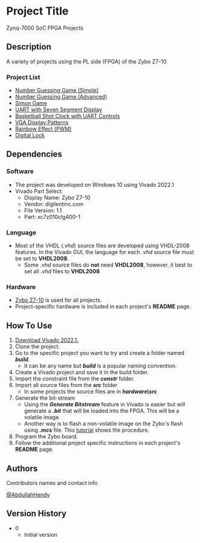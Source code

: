 # Project Title

Zynq-7000 SoC FPGA Projects 

## Description

A variety of projects using the PL side (FPGA) of the Zybo Z7-10



### Project List

* [Number Guessing Game (Simple)](https://github.com/AbdullahHendy/FPGA-Projects/tree/main/Number%20Guessing%20Game%20Simple)
* [Number Guessing Game (Advanced)](https://github.com/AbdullahHendy/FPGA-Projects/tree/main/Number%20guessing%20Game%20Advanced)
* [Simon Game](https://github.com/AbdullahHendy/FPGA-Projects/tree/main/Simon%20Game)
* [UART with Seven Segment Display](https://github.com/AbdullahHendy/FPGA-Projects/tree/main/UART%20Controller%20with%20Seven%20Segment%20Display)
* [Basketball Shot Clock with UART Controls](https://github.com/AbdullahHendy/FPGA-Projects/tree/main/Basketball%20Shot%20Clock%20with%20UART%20Controls)
* [VGA Display Patterns](https://github.com/AbdullahHendy/FPGA-Projects/tree/main/VGA%20Patterns)
* [Rainbow Effect (PWM)](https://github.com/AbdullahHendy/FPGA-Projects/tree/main/Rainbow%20PWM)
* [Digital Lock](https://github.com/AbdullahHendy/FPGA-Projects/tree/main/Digital%20Lock)


## Dependencies

### Software

* The project was developed on Windows 10 using Vivado 2022.1
* Vivado Part Select:
	* Display Name: Zybo Z7-10
	* Vendor: digilentinc.com
	* File Version: 1.1
	* Part: xc7z010clg400-1

### Language

* Most of the VHDL (*.vhd*) source files are developed using VHDL-2008 features. In the Vivado GUI, the language for each *.vhd* source file must be set to **VHDL2008**.
	* Some *.vhd* source files do **not** need **VHDL2008**, however, it best to set all *.vhd* files to **VHDL2008**

### Hardware

* [Zybo Z7-10](https://digilent.com/shop/zybo-z7-zynq-7000-arm-fpga-soc-development-board/) is used for all projects.
* Project-specific hardware is included in each project's **README** page.

## How To Use

1. [Download Vivado 2022.1.](https://www.xilinx.com/support/download/index.html/content/xilinx/en/downloadNav/vivado-design-tools/2022-1.html)
2. Clone the project.
3. Go to the specific project you want to try and create a folder named ***build***.
	* It can be any name but ***build*** is a popular naming convention.
4. Create a Vivado project and save it in the build folder.
5. Import the constraint file from the ***constr*** folder.
6. Import all source files from the ***src*** folder
	* In some projects the source files are in ***hardware\src***
7. Generate the bit-stream
	* Using the ***Generate Bitstream*** feature in Vivado is easier but will generate a ***.bit*** that will be loaded into the FPGA. This will be a volatile image.
	* Another way is to flash a non-volatile image on the Zybo's flash using ***.mcs*** file. This [tutorial](https://doc.nucleisys.com/hbirdv2/quick_start/mcs.html) shows the procedure.
8. Program the Zybo board.
9. Follow the additional project specific instructions in each project's **README** page.


    
## Authors


Contributors names and contact info

[@AbdullahHendy](https://www.linkedin.com/in/abdullah-hendy/)

## Version History

* 0
    * Initial version

